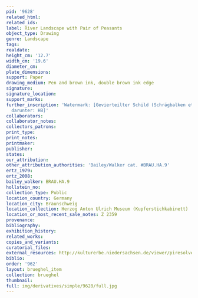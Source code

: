 ```yaml
---
pid: '9628'
related_html: 
related_ids: 
label: River Landscape with Pair of Peasants
object_type: Drawing
genre: Landscape
tags: 
realdate: 
height_cm: '12.7'
width_cm: '19.6'
diameter_cm: 
plate_dimensions: 
support: Paper
drawing_medium: Pen and brown ink, double brown ink edge
signature: 
signature_location: 
support_marks: 
further_inscription: 'Watermark: [Gevierteilter Schild (Schrägbalken etc.), mit Krone,
  darunter: HB]'
collaborators: 
collaborator_notes: 
collectors_patrons: 
print_type: 
print_notes: 
printmaker: 
publisher: 
states: 
our_attribution: 
other_attribution_authorities: 'Bailey/Walker cat. #BRAU.HA.9'
ertz_1979: 
ertz_2008: 
bailey_walker: BRAU.HA.9
hollstein_no: 
collection_type: Public
location_country: Germany
location_city: Braunschweig
location_collection: Herzog Anton Ulrich Museum (Kupferstichkabinett)
location_or_most_recent_sale_notes: Z 2359
provenance: 
bibliography: 
exhibition_history: 
related_works: 
copies_and_variants: 
curatorial_files: 
external_resources: http://kulturerbe.niedersachsen.de/viewer/piresolver?id=isil_DE-MUS-026819_995
biblio: 
order: '962'
layout: brueghel_item
collection: brueghel
thumbnail: 
full: img/derivatives/simple/9628/full.jpg
---
```


